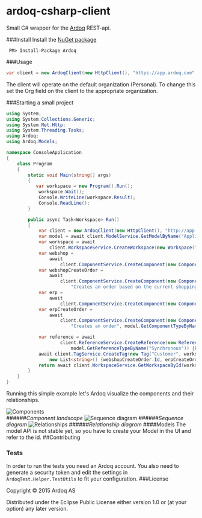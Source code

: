 ardoq-csharp-client
===================

Small C# wrapper for the [Ardoq](http://ardoq.com) REST-api.

###Install
Install the [NuGet package](https://www.nuget.org/packages/Ardoq/)

```
 PM> Install-Package Ardoq
```

###Usage
```csharp
var client = new ArdoqClient(new HttpClient(), "https://app.ardoq.com", "api-token");
```
The client will operate on the default organization (Personal). To change this set the Org field on the client to the
appropriate organization.

###Starting a small project
```csharp
using System;
using System.Collections.Generic;
using System.Net.Http;
using System.Threading.Tasks;
using Ardoq;
using Ardoq.Models;

namespace ConsoleApplication
{
    class Program
    {
        static void Main(string[] args)
        {
           var workspace = new Program().Run();
            workspace.Wait();
            Console.WriteLine(workspace.Result);
            Console.ReadLine();
        }

        public async Task<Workspace> Run()
        {
            var client = new ArdoqClient(new HttpClient(), "http://app.ardoq.com", "my-token");
            var model = await client.ModelService.GetModelByName("Application Service");
            var workspace = await
                client.WorkspaceService.CreateWorkspace(new Workspace("demo-workspace", model.Id, "My demo workspace"));
            var webshop =
                await
                    client.ComponentService.CreateComponent(new Component("Webshop", workspace.Id, "This is the webshop"));
            var webshopCreateOrder =
                await
                    client.ComponentService.CreateComponent(new Component("Create order", workspace.Id,
                        "Creates an order based on the current shoppingcat", model.GetComponentTypeByName("Service"), webshop.Id));
            var erp =
                await
                    client.ComponentService.CreateComponent(new Component("ERP", workspace.Id, "This is the ERP system"));
            var erpCreateOrder =
                await
                    client.ComponentService.CreateComponent(new Component("Create order", workspace.Id,
                        "Creates an order", model.GetComponentTypeByName("Service"), erp.Id));

            var reference = await
                    client.ReferenceService.CreateReference(new Reference(workspace.Id, "Order from cart", webshopCreateOrder.Id, erpCreateOrder.Id,
                        model.GetReferenceTypeByName("Synchronous")) {ReturnValue = "Created order"});
            await client.TagService.CreateTag(new Tag("Customer", workspace.Id, "",
                new List<string>() {webshopCreateOrder.Id, erpCreateOrder.Id}, new List<string>() {reference.Id}));
            return await client.WorkspaceService.GetWorkspaceById(workspace.Id);
        }
    }
}

```

Running this simple example let's Ardoq visualize the components and their relationships.

![Components](https://s3-eu-west-1.amazonaws.com/ardoq-resources/public/comps.png)  
######*Component landscape*
![Sequence diagram](https://s3-eu-west-1.amazonaws.com/ardoq-resources/public/sequence_diagram.png)
######*Sequence diagram*
![Relationships](https://s3-eu-west-1.amazonaws.com/ardoq-resources/public/rels.png)
######*Relationship diagram*
####Models
The model API is not stable yet, so you have to create your Model in the UI and refer to the id.
##Contributing
### Tests
In order to run the tests you need an Ardoq account. You also need to generate a security token and edit the
settings in `ArdoqTest.Helper.TestUtils` to fit your configuration.
###License

Copyright © 2015 Ardoq AS

Distributed under the Eclipse Public License either version 1.0 or (at your option) any later version.
